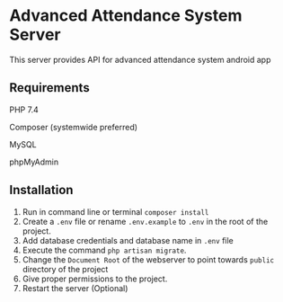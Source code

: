 # Advanced Attendance System Server

This server provides API for advanced attendance system android app

## Requirements

PHP 7.4

Composer (systemwide preferred)

MySQL

phpMyAdmin

## Installation

1. Run in command line or terminal `composer install`
2. Create a `.env` file or rename `.env.example` to `.env` in the root of the project.
3. Add database credentials and database name in `.env` file
4. Execute the command `php artisan migrate`.
5. Change the `Document Root` of the webserver to point towards `public` directory of the project
6. Give proper permissions to the project.
7. Restart the server (Optional)
